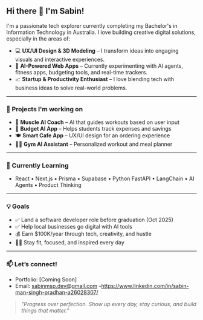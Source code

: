 ## Hi there 👋 I'm Sabin!

I'm a passionate tech explorer currently completing my Bachelor's in Information Technology in Australia. I love building creative digital solutions, especially in the areas of:

- 💻 **UX/UI Design & 3D Modeling** – I transform ideas into engaging visuals and interactive experiences.
- 🤖 **AI-Powered Web Apps** – Currently experimenting with AI agents, fitness apps, budgeting tools, and real-time trackers.
- 📈 **Startup & Productivity Enthusiast** – I love blending tech with business ideas to solve real-world problems.

---

### 🚀 Projects I'm working on
- 🧠 **Muscle AI Coach** – AI that guides workouts based on user input
- 💸 **Budget AI App** – Helps students track expenses and savings
- 🍽️ **Smart Cafe App** – UX/UI design for an ordering experience
- 🏋️‍♂️ **Gym AI Assistant** – Personalized workout and meal planner

---

### 🧠 Currently Learning
- React • Next.js • Prisma • Supabase • Python FastAPI • LangChain • AI Agents • Product Thinking

---

### 💡 Goals
- ✅ Land a software developer role before graduation (Oct 2025)
- ✅ Help local businesses go digital with AI tools
- 💰 Earn $100K/year through tech, creativity, and hustle
- 🧘‍♂️ Stay fit, focused, and inspired every day

---

### 📫 Let’s connect!
- Portfolio: [Coming Soon]
- Email: sabinmsp.dev@gmail.com
-https://www.linkedin.com/in/sabin-man-singh-pradhan-a26028307/ 


> _"Progress over perfection. Show up every day, stay curious, and build things that matter."_

